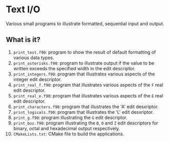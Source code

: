 # Text I/O

Various small programs to illustrate formatted, sequential input and output.

## What is it?

1. `print_test.f90`: program to show the result of default formatting of
   various data types.
1. `print_asterisks.f90`: program to illustrate output if the value to be
   written exceeds the specified width in the edit descriptor.
1. `print_integers.f90`: program that illustrates various aspects of the
   integer edit descriptor.
1. `print_real_f.f90`: program that illustrates various aspects of the `F`
   real edit descriptor.
1. `print_real_e.f90`: program that illustrates various aspects of the `E`
   real edit descriptor.
1. `print_characters.f90`: program that illustrates the 'A' edit desxriptor.
1. `print_logicals.f90`: program that illustrates the 'L' edit desxriptor.
1. `print_g.f90`: program illustrating the `G` edit descriptor.
1. `print_boz.f90`: program illustrating the `B`, `O` and `Z` edit descriptors
   for binary, octal and hexadecimal output respectively.
1. `CMakeLists.txt`: CMake file to build the applications.
